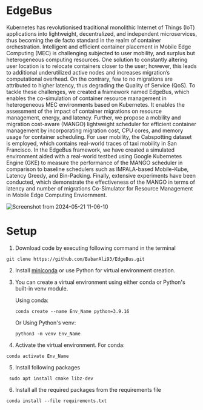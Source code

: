 # EdgeBus

Kubernetes has revolutionised traditional monolithic Internet of Things (IoT) applications into lightweight, decentralized, and
independent microservices, thus becoming the de facto standard in the realm of container orchestration. Intelligent and efficient
container placement in Mobile Edge Computing (MEC) is challenging subjected to user mobility, and surplus but heterogeneous
computing resources. One solution to constantly altering user location is to relocate containers closer to the user; however, this leads
to additional underutilized active nodes and increases migration’s computational overhead. On the contrary, few to no migrations are
attributed to higher latency, thus degrading the Quality of Service (QoS). To tackle these challenges, we created a framework named
EdgeBus, which enables the co-simulation of container resource management in heterogeneous MEC environments based on
Kubernetes. It enables the assessment of the impact of container migrations on resource management, energy, and latency. Further,
we propose a mobility and migration cost-aware (MANGO) lightweight scheduler for efficient container management by incorporating
migration cost, CPU cores, and memory usage for container scheduling. For user mobility, the Cabspotting dataset is employed, which
contains real-world traces of taxi mobility in San Francisco. In the EdgeBus framework, we have created a simulated environment aided
with a real-world testbed using Google Kubernetes Engine (GKE) to measure the performance of the MANGO scheduler in comparison
to baseline schedulers such as IMPALA-based Mobile-Kube, Latency Greedy, and Bin-Packing. Finally, extensive experiments have
been conducted, which demonstrate the effectiveness of the MANGO in terms of latency and number of migrations
Co-Simulator for Resource Management in Mobile Edge Computing Enviornment.


![Screenshot from 2024-05-21 11-06-10](https://github.com/BabarAli93/EdgeBus/assets/50677432/e37e057f-3b2f-45cd-8760-78960d8248e6)

# Setup
1. Download code by executing following command in the terminal
```
git clone https://github.com/BabarAli93/EdgeBus.git
```
2. Install [miniconda](https://docs.anaconda.com/free/miniconda/miniconda-install/) or use Python for virtual environment creation.
3. You can create a virtual environment using either conda or Python's built-in venv module.
   
   Using conda:
   ```
   conda create --name Env_Name python=3.9.16
   ```
   Or
   Using Python's venv:
   ```
   python3 -m venv Env_Name
   ```
4. Activate the virtual environment. For conda:
```
conda activate Env_Name
```
5. Install following packages
```
 sudo apt install cmake libz-dev
```
6. Install all the required packages from the requirements file
```
conda install --file requirements.txt
```

